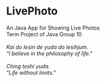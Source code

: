 # LivePhoto
An Java App for Showing Live Photos<br>
Term Project of Java Group 10<br>
<br>
<i>Kai do lesin de yuda do lesihjum.</i></br>
<i>"I believe in the philosophy of life."</i></br>
</br>
<i>Ching teshi yuda.</i></br>
<i>"Life without limits."</i>
